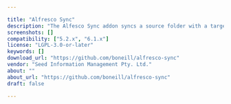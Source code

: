 ```yaml
---

title: "Alfresco Sync"
description: "The Alfesco Sync addon syncs a source folder with a target folder within your Repository. Any changes within the source folder hierarchy will be synced to the target folder. An example use case is publishing documents managed by content authors from one Site to a target audience in a different site that do not have access to the source site or content. Note: This is designed to allow one way sync of content between folders and Sites to enable collaboration and sharing of content. It is not designed as a method of providing backup or as a migration tool. Owner Seed Information Management Pty. Ltd."
screenshots: []
compatibility: ["5.2.x", "6.1.x"]
license: "LGPL-3.0-or-later"
keywords: []
download_url: "https://github.com/boneill/alfresco-sync"
vendor: "Seed Information Management Pty. Ltd."
about: ""
about_url: "https://github.com/boneill/alfresco-sync"
draft: false

---
```


